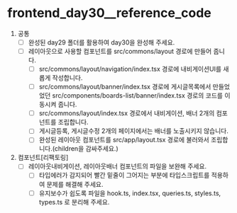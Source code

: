 # frontend_day30__reference_code
1. 공통
    - [ ]  완성된 day29 폴더를 활용하여 day30을 완성해 주세요.
    - [ ]  레이아웃으로 사용할 컴포넌트를 src/commons/layout 경로에 만들어 줍니다.
        - [ ]  src/commons/layout/navigation/index.tsx 경로에 내비게이션UI를 새롭게 작성합니다.
        - [ ]  src/commons/layout/banner/index.tsx 경로에 게시글목록에서 만들었었던
        src/components/boards-list/banner/index.tsx 경로의 코드를 이동시켜 줍니다.
        - [ ]  src/commons/layout/index.tsx 경로에서 내비게이션, 배너 2개의 컴포넌트를 조립합니다.
        - [ ]  게시글등록, 게시글수정 2개의 페이지에서는 배너를 노출시키지 않습니다.
        - [ ]  완성된 레이아웃 컴포넌트를 src/app/layout.tsx 경로에 불러와서 조립합니다.(children을 감싸주세요.)
2. 컴포넌트[리팩토링]
    - [ ]  레이아웃내비게이션, 레이아웃배너 컴포넌트의 파일을 보완해 주세요.
        - [ ]  타입에러가 감지되어 빨간 밑줄이 그어지는 부분에 타입스크립트를 적용하여 문제를 해결해 주세요.
        - [ ]  유지보수가 쉽도록 파일을 hook.ts, index.tsx, queries.ts, styles.ts, types.ts 로 분리해 주세요.

